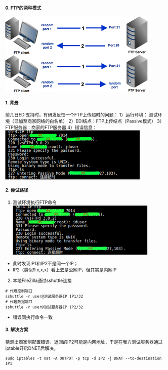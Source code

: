 #### 0. FTP的两种模式
![FTP Active模式（来源于网络）](../../../src/main/resources/picture/1240-20210115034650123.png)
![FTP passive模式（来源于网络）](../../../src/main/resources/picture/1240-20210115034650112.png)
#### 1. 背景
前几日EDI支持时，有研发反馈一个FTP上传超时的问题：
1）运行环境： 测试环境（已加至商家网络的白名单）
2）EDI结点：FTP上传结点（Passive模式）
3）FTP服务器：商家的FTP服务器
4）错误信息：
![错误信息](../../../src/main/resources/picture/1240-20210115034650124.png)
#### 2. 尝试路径
1. 测试环境执行FTP命令
![image-20210129105849364](../../../src/main/resources/picture/image-20210129105849364.png)
* 此时发现IP1和IP2不是同一个IP；
* IP2（类似9.x,x,x）看上去是公网IP，但其实是内网IP
2. 本地FileZilla通过sshuttle连接
```shell
# 代理控制端口
sshuttle -r user@测试服务器IP IP1/32
# 代理数据端口
sshuttle -r user@测试服务器IP IP2/32
```
* 错误同执行命令一致
#### 3. 解决方案
猜测出商家侧配置错误，返回的IP2可能是内网地址，于是在我方测试服务器通过iptable开启DNET后解决。
```shell
sudo iptables -t nat -A OUTPUT -p tcp -d IP2 -j DNAT --to-destination IP1
```